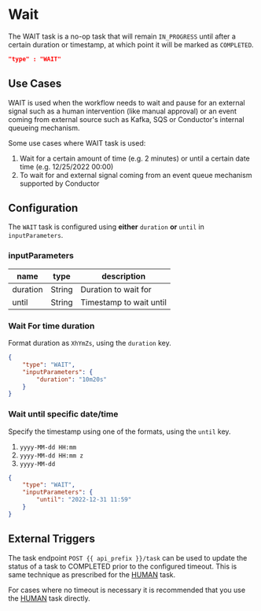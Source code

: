 # Wait
The WAIT task is a no-op task that will remain `IN_PROGRESS` until after a certain duration or timestamp, at which point it will be marked as `COMPLETED`.

```json
"type" : "WAIT"
```

## Use Cases

WAIT is used when the workflow needs to wait and pause for an external signal such as a human intervention 
(like manual approval) or an event coming from external source such as Kafka, SQS or Conductor's internal queueing mechanism.

Some use cases where WAIT task is used:

1. Wait for a certain amount of time (e.g. 2 minutes) or until a certain date time (e.g. 12/25/2022 00:00)
2. To wait for and external signal coming from an event queue mechanism supported by Conductor

## Configuration

The `WAIT` task is configured using **either** `duration` **or** `until` in `inputParameters`.

### inputParameters
| name     | type   | description             |
| -------- | ------ | ----------------------- |
| duration | String | Duration to wait for    |
| until    | String | Timestamp to wait until |

### Wait For time duration

Format duration as `XhYmZs`, using the `duration` key.

```json
{
	"type": "WAIT",
	"inputParameters": {
		"duration": "10m20s"
	}
}
```

### Wait until specific date/time

Specify the timestamp using one of the formats, using the `until` key.

1. `yyyy-MM-dd HH:mm`
2. `yyyy-MM-dd HH:mm z`
3. `yyyy-MM-dd`

```json
{
	"type": "WAIT",
	"inputParameters": {
		"until": "2022-12-31 11:59"
	}
}
```
## External Triggers

The task endpoint `POST {{ api_prefix }}/task` can be used to update the status of a task to COMPLETED prior to the configured timeout. This is
same technique as prescribed for the [HUMAN](../systemtasks/human-task.md#completing) task.

For cases where no timeout is necessary it is recommended that you use the [HUMAN](../systemtasks/human-task.md) task directly.

